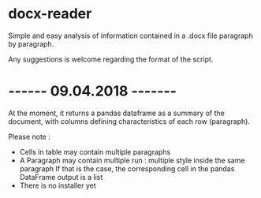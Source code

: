 # docx-reader

Simple and easy analysis of information contained in a .docx file paragraph by paragraph.

Any suggestions is welcome regarding the format of the script.


# ------ 09.04.2018 -------

At the moment, it returns a pandas dataframe as a summary of the document, with columns defining characteristics of each row (paragraph).

Please note :
  - Cells in table may contain multiple paragraphs
  - A Paragraph may contain multiple run : multiple style inside the same paragraph
      If that is the case, the corresponding cell in the pandas DataFrame output is a list
  - There is no installer yet



